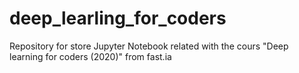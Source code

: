 # deep_learling_for_coders
Repository for store Jupyter Notebook related with the cours "Deep learning for coders (2020)" from fast.ia
